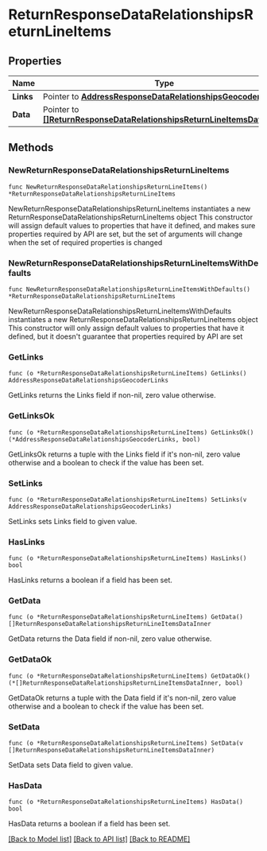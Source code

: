 # ReturnResponseDataRelationshipsReturnLineItems

## Properties

Name | Type | Description | Notes
------------ | ------------- | ------------- | -------------
**Links** | Pointer to [**AddressResponseDataRelationshipsGeocoderLinks**](AddressResponseDataRelationshipsGeocoderLinks.md) |  | [optional] 
**Data** | Pointer to [**[]ReturnResponseDataRelationshipsReturnLineItemsDataInner**](ReturnResponseDataRelationshipsReturnLineItemsDataInner.md) |  | [optional] 

## Methods

### NewReturnResponseDataRelationshipsReturnLineItems

`func NewReturnResponseDataRelationshipsReturnLineItems() *ReturnResponseDataRelationshipsReturnLineItems`

NewReturnResponseDataRelationshipsReturnLineItems instantiates a new ReturnResponseDataRelationshipsReturnLineItems object
This constructor will assign default values to properties that have it defined,
and makes sure properties required by API are set, but the set of arguments
will change when the set of required properties is changed

### NewReturnResponseDataRelationshipsReturnLineItemsWithDefaults

`func NewReturnResponseDataRelationshipsReturnLineItemsWithDefaults() *ReturnResponseDataRelationshipsReturnLineItems`

NewReturnResponseDataRelationshipsReturnLineItemsWithDefaults instantiates a new ReturnResponseDataRelationshipsReturnLineItems object
This constructor will only assign default values to properties that have it defined,
but it doesn't guarantee that properties required by API are set

### GetLinks

`func (o *ReturnResponseDataRelationshipsReturnLineItems) GetLinks() AddressResponseDataRelationshipsGeocoderLinks`

GetLinks returns the Links field if non-nil, zero value otherwise.

### GetLinksOk

`func (o *ReturnResponseDataRelationshipsReturnLineItems) GetLinksOk() (*AddressResponseDataRelationshipsGeocoderLinks, bool)`

GetLinksOk returns a tuple with the Links field if it's non-nil, zero value otherwise
and a boolean to check if the value has been set.

### SetLinks

`func (o *ReturnResponseDataRelationshipsReturnLineItems) SetLinks(v AddressResponseDataRelationshipsGeocoderLinks)`

SetLinks sets Links field to given value.

### HasLinks

`func (o *ReturnResponseDataRelationshipsReturnLineItems) HasLinks() bool`

HasLinks returns a boolean if a field has been set.

### GetData

`func (o *ReturnResponseDataRelationshipsReturnLineItems) GetData() []ReturnResponseDataRelationshipsReturnLineItemsDataInner`

GetData returns the Data field if non-nil, zero value otherwise.

### GetDataOk

`func (o *ReturnResponseDataRelationshipsReturnLineItems) GetDataOk() (*[]ReturnResponseDataRelationshipsReturnLineItemsDataInner, bool)`

GetDataOk returns a tuple with the Data field if it's non-nil, zero value otherwise
and a boolean to check if the value has been set.

### SetData

`func (o *ReturnResponseDataRelationshipsReturnLineItems) SetData(v []ReturnResponseDataRelationshipsReturnLineItemsDataInner)`

SetData sets Data field to given value.

### HasData

`func (o *ReturnResponseDataRelationshipsReturnLineItems) HasData() bool`

HasData returns a boolean if a field has been set.


[[Back to Model list]](../README.md#documentation-for-models) [[Back to API list]](../README.md#documentation-for-api-endpoints) [[Back to README]](../README.md)


